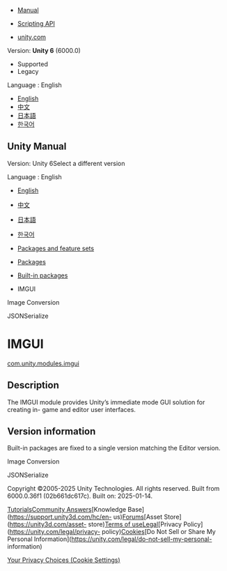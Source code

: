 [](https://docs.unity3d.com)

  * [Manual](../Manual/index.html)
  * [Scripting API](../ScriptReference/index.html)

  * [unity.com](https://unity.com/)

Version: **Unity 6** (6000.0)

  * Supported
  * Legacy

Language : English

  * [English](/Manual/com.unity.modules.imgui.html)
  * [中文](/cn/current/Manual/com.unity.modules.imgui.html)
  * [日本語](/ja/current/Manual/com.unity.modules.imgui.html)
  * [한국어](/kr/current/Manual/com.unity.modules.imgui.html)

[](https://docs.unity3d.com)

## Unity Manual

Version: Unity 6Select a different version

Language : English

  * [English](/Manual/com.unity.modules.imgui.html)
  * [中文](/cn/current/Manual/com.unity.modules.imgui.html)
  * [日本語](/ja/current/Manual/com.unity.modules.imgui.html)
  * [한국어](/kr/current/Manual/com.unity.modules.imgui.html)

  * [Packages and feature sets](PackagesList.html)
  * [Packages](Packages-all.html)
  * [Built-in packages](pack-build.html)
  * IMGUI 

[](com.unity.modules.imageconversion.html)

Image Conversion

[](com.unity.modules.jsonserialize.html)

JSONSerialize

# IMGUI

[com.unity.modules.imgui](https://docs.unity3d.com/6000.0/Documentation/ScriptReference/UnityEngine.IMGUIModule.html)

## Description

The IMGUI module provides Unity’s immediate mode GUI solution for creating in-
game and editor user interfaces.

## Version information

Built-in packages are fixed to a single version matching the Editor version.

[](com.unity.modules.imageconversion.html)

Image Conversion

[](com.unity.modules.jsonserialize.html)

JSONSerialize

Copyright ©2005-2025 Unity Technologies. All rights reserved. Built from
6000.0.36f1 (02b661dc617c). Built on: 2025-01-14.

[Tutorials](https://learn.unity.com/)[Community
Answers](https://answers.unity3d.com)[Knowledge
Base](https://support.unity3d.com/hc/en-
us)[Forums](https://forum.unity3d.com)[Asset Store](https://unity3d.com/asset-
store)[Terms of
use](https://docs.unity3d.com/Manual/TermsOfUse.html)[Legal](https://unity.com/legal)[Privacy
Policy](https://unity.com/legal/privacy-
policy)[Cookies](https://unity.com/legal/cookie-policy)[Do Not Sell or Share
My Personal Information](https://unity.com/legal/do-not-sell-my-personal-
information)

[Your Privacy Choices (Cookie Settings)](javascript:void\(0\);)

